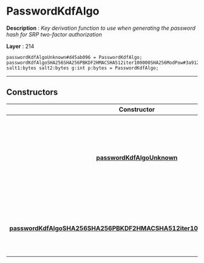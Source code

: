 # PasswordKdfAlgo

**Description** : *Key derivation function to use when generating the password hash for SRP two\-factor authorization*

**Layer** : 214

```tl
passwordKdfAlgoUnknown#d45ab096 = PasswordKdfAlgo;
passwordKdfAlgoSHA256SHA256PBKDF2HMACSHA512iter100000SHA256ModPow#3a912d4a salt1:bytes salt2:bytes g:int p:bytes = PasswordKdfAlgo;
```

---

## Constructors

| Constructor | Description |
| :---: | :--- |
| [**passwordKdfAlgoUnknown**](constructor/passwordKdfAlgoUnknown) | Unknown KDF (most likely, the client is outdated and does not support the specified KDF algorithm) |
| [**passwordKdfAlgoSHA256SHA256PBKDF2HMACSHA512iter100000SHA256ModPow**](constructor/passwordKdfAlgoSHA256SHA256PBKDF2HMACSHA512iter100000SHA256ModPow) | This key derivation algorithm defines that SRP 2FA login must be used |